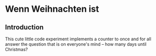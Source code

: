 # Wenn Weihnachten ist

## Introduction

This cute little code experiment implements a counter to once and for all answer the question that is on everyone's mind – how many days until Christmas?
